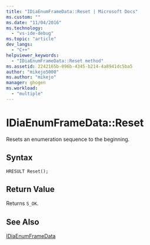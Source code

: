 ```yaml
---
title: "IDiaEnumFrameData::Reset | Microsoft Docs"
ms.custom: ""
ms.date: "11/04/2016"
ms.technology: 
  - "vs-ide-debug"
ms.topic: "article"
dev_langs: 
  - "C++"
helpviewer_keywords: 
  - "IDiaEnumFrameData::Reset method"
ms.assetid: 2242165b-096b-4345-b214-4a8941dc5ba5
author: "mikejo5000"
ms.author: "mikejo"
manager: ghogen
ms.workload: 
  - "multiple"
---
```

# IDiaEnumFrameData::Reset
Resets an enumeration sequence to the beginning.  
  
## Syntax  
  
```  
HRESULT Reset();  
```  
  
## Return Value  
 Returns `S_OK`.  
  
## See Also  
 [IDiaEnumFrameData](../../debugger/debug-interface-access/idiaenumframedata.md)